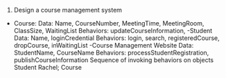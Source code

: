 1. Design a course management system
- Course:
  Data: Name, CourseNumber, MeetingTime, MeetingRoom, ClassSize, WaitingList
  Behaviors: updateCourseInformation, 
 -Student
  Data: Name, loginCredential
  Behaviors: login, search, registeredCourse, dropCourse, inWaitingList
 -Course Management Website
  Data: StudentName, CourseName
  Behaviors: processStudentRegistration, publishCourseInformation
Sequence of invoking behaviors on objects
  Student Rachel;
  Course 
